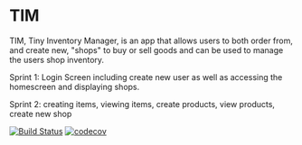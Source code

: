 # TIM

TIM, Tiny Inventory Manager, is an app that allows users to both order from, and create new, "shops" to buy or sell goods and can be used to manage the users shop inventory.

Sprint 1: Login Screen including create new user as well as accessing the homescreen and displaying shops.

Sprint 2: creating items, viewing items, create products, view products, create new shop

[![Build Status](https://travis-ci.org/WitsUpWesley/TIM2.svg?branch=master)](https://travis-ci.org/WitsUpWesley/TIM2)
[![codecov](https://codecov.io/gh/WitsUpWesley/TIM2/branch/master/graph/badge.svg)](https://codecov.io/gh/WitsUpWesley/TIM2)
